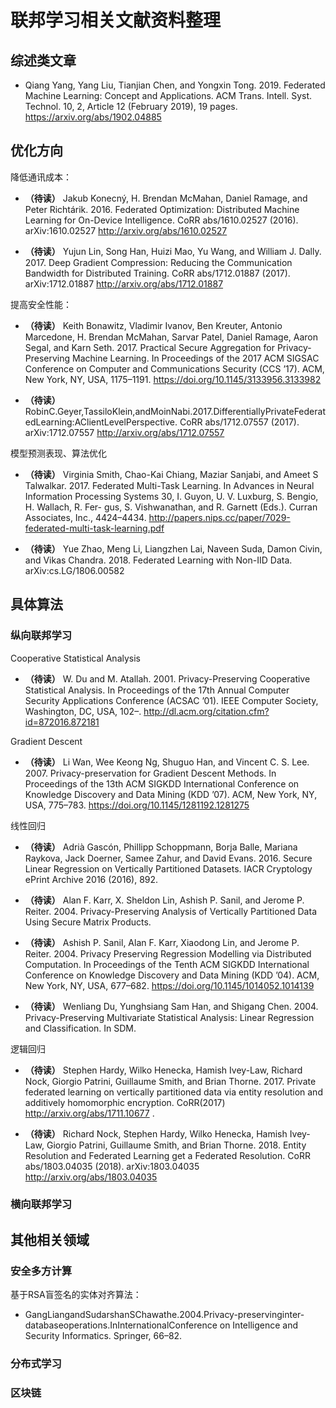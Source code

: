 # 联邦学习相关文献资料整理

## 综述类文章

- Qiang Yang, Yang Liu, Tianjian Chen, and Yongxin Tong. 2019. Federated Machine Learning: Concept and Applications. ACM Trans. Intell. Syst. Technol. 10, 2, Article 12 (February 2019), 19 pages. <https://arxiv.org/abs/1902.04885>



## 优化方向

降低通讯成本：

- **（待读）** Jakub Konecný, H. Brendan McMahan, Daniel Ramage, and Peter Richtárik. 2016. Federated Optimization: Distributed Machine Learning for On-Device Intelligence. CoRR abs/1610.02527 (2016). arXiv:1610.02527 <http://arxiv.org/abs/1610.02527>

- **（待读）** Yujun Lin, Song Han, Huizi Mao, Yu Wang, and William J. Dally. 2017. Deep Gradient Compression: Reducing the Communication Bandwidth for Distributed Training. CoRR abs/1712.01887 (2017). arXiv:1712.01887 <http://arxiv.org/abs/1712.01887>

提高安全性能：

- **（待读）** Keith Bonawitz, Vladimir Ivanov, Ben Kreuter, Antonio Marcedone, H. Brendan McMahan, Sarvar Patel, Daniel Ramage, Aaron Segal, and Karn Seth. 2017. Practical Secure Aggregation for Privacy-Preserving Machine Learning. In Proceedings of the 2017 ACM SIGSAC Conference on Computer and Communications Security (CCS ’17). ACM, New York, NY, USA, 1175–1191. <https://doi.org/10.1145/3133956.3133982>

- **（待读）** RobinC.Geyer,TassiloKlein,andMoinNabi.2017.DifferentiallyPrivateFederatedLearning:AClientLevelPerspective.
CoRR abs/1712.07557 (2017). arXiv:1712.07557 <http://arxiv.org/abs/1712.07557>

模型预测表现、算法优化

- **（待读）** Virginia Smith, Chao-Kai Chiang, Maziar Sanjabi, and Ameet S Talwalkar. 2017. Federated Multi-Task Learning. In Advances in Neural Information Processing Systems 30, I. Guyon, U. V. Luxburg, S. Bengio, H. Wallach, R. Fer- gus, S. Vishwanathan, and R. Garnett (Eds.). Curran Associates, Inc., 4424–4434. <http://papers.nips.cc/paper/7029-federated-multi-task-learning.pdf>

- **（待读）** Yue Zhao, Meng Li, Liangzhen Lai, Naveen Suda, Damon Civin, and Vikas Chandra. 2018. Federated Learning with
Non-IID Data. arXiv:cs.LG/1806.00582

## 具体算法

### 纵向联邦学习

Cooperative Statistical Analysis

- **（待读）** W. Du and M. Atallah. 2001. Privacy-Preserving Cooperative Statistical Analysis. In Proceedings of the 17th Annual Computer Security Applications Conference (ACSAC ’01). IEEE Computer Society, Washington, DC, USA, 102–. <http://dl.acm.org/citation.cfm?id=872016.872181>

Gradient Descent

- **（待读）** Li Wan, Wee Keong Ng, Shuguo Han, and Vincent C. S. Lee. 2007. Privacy-preservation for Gradient Descent Methods. In Proceedings of the 13th ACM SIGKDD International Conference on Knowledge Discovery and Data Mining (KDD ’07). ACM, New York, NY, USA, 775–783. <https://doi.org/10.1145/1281192.1281275>

线性回归

- **（待读）** Adrià Gascón, Phillipp Schoppmann, Borja Balle, Mariana Raykova, Jack Doerner, Samee Zahur, and David Evans. 2016. Secure Linear Regression on Vertically Partitioned Datasets. IACR Cryptology ePrint Archive 2016 (2016), 892.

- **（待读）** Alan F. Karr, X. Sheldon Lin, Ashish P. Sanil, and Jerome P. Reiter. 2004. Privacy-Preserving Analysis of Vertically Partitioned Data Using Secure Matrix Products.

- **（待读）** Ashish P. Sanil, Alan F. Karr, Xiaodong Lin, and Jerome P. Reiter. 2004. Privacy Preserving Regression Modelling via Distributed Computation. In Proceedings of the Tenth ACM SIGKDD International Conference on Knowledge Discovery and Data Mining (KDD ’04). ACM, New York, NY, USA, 677–682. <https://doi.org/10.1145/1014052.1014139>

- **（待读）** Wenliang Du, Yunghsiang Sam Han, and Shigang Chen. 2004. Privacy-Preserving Multivariate Statistical Analysis: Linear Regression and Classification. In SDM.

逻辑回归

- **（待读）** Stephen Hardy, Wilko Henecka, Hamish Ivey-Law, Richard Nock, Giorgio Patrini, Guillaume Smith, and Brian Thorne. 2017. Private federated learning on vertically partitioned data via entity resolution and additively homomorphic encryption. CoRR(2017) <http://arxiv.org/abs/1711.10677> .

- **（待读）** Richard Nock, Stephen Hardy, Wilko Henecka, Hamish Ivey-Law, Giorgio Patrini, Guillaume Smith, and Brian Thorne. 2018. Entity Resolution and Federated Learning get a Federated Resolution. CoRR abs/1803.04035 (2018). arXiv:1803.04035 <http://arxiv.org/abs/1803.04035>

### 横向联邦学习

## 其他相关领域

### 安全多方计算

基于RSA盲签名的实体对齐算法：

- GangLiangandSudarshanSChawathe.2004.Privacy-preservinginter-databaseoperations.InInternationalConference on Intelligence and Security Informatics. Springer, 66–82.

### 分布式学习

### 区块链